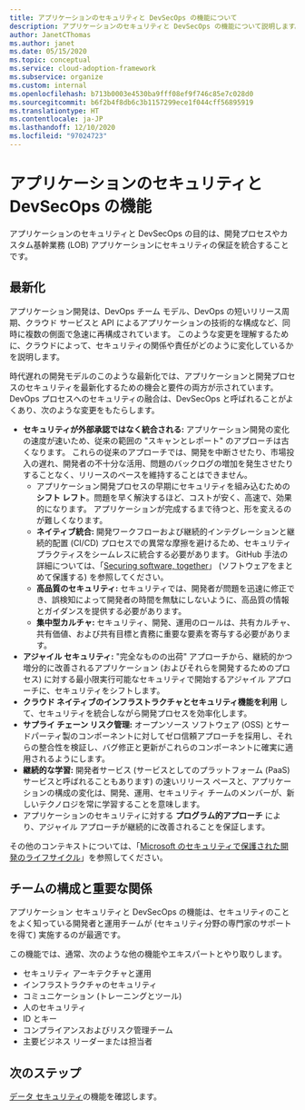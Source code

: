 ```yaml
---
title: アプリケーションのセキュリティと DevSecOps の機能について
description: アプリケーションのセキュリティと DevSecOps の機能について説明します。
author: JanetCThomas
ms.author: janet
ms.date: 05/15/2020
ms.topic: conceptual
ms.service: cloud-adoption-framework
ms.subservice: organize
ms.custom: internal
ms.openlocfilehash: b713b0003e4530ba9fff08ef9f746c85e7c028d0
ms.sourcegitcommit: b6f2b4f8db6c3b1157299ece1f044cff56895919
ms.translationtype: HT
ms.contentlocale: ja-JP
ms.lasthandoff: 12/10/2020
ms.locfileid: "97024723"
---
```

# <a name="application-security-and-devsecops-functions"></a>アプリケーションのセキュリティと DevSecOps の機能

アプリケーションのセキュリティと DevSecOps の目的は、開発プロセスやカスタム基幹業務 (LOB) アプリケーションにセキュリティの保証を統合することです。

## <a name="modernization"></a>最新化

アプリケーション開発は、DevOps チーム モデル、DevOps の短いリリース周期、クラウド サービスと API によるアプリケーションの技術的な構成など、同時に複数の側面で急速に再構成されています。 このような変更を理解するために、クラウドによって、セキュリティの関係や責任がどのように変化しているかを説明します。

時代遅れの開発モデルのこのような最新化では、アプリケーションと開発プロセスのセキュリティを最新化するための機会と要件の両方が示されています。 DevOps プロセスへのセキュリティの融合は、DevSecOps と呼ばれることがよくあり、次のような変更をもたらします。

<!-- TODO: Link needed below? -->

- **セキュリティが外部承認ではなく統合される:** アプリケーション開発の変化の速度が速いため、従来の範囲の "スキャンとレポート" のアプローチは古くなります。 これらの従来のアプローチでは、開発を中断させたり、市場投入の遅れ、開発者の不十分な活用、問題のバックログの増加を発生させたりすることなく、リリースのペースを維持することはできません。
  - アプリケーション開発プロセスの早期にセキュリティを組み込むための **シフト レフト**。問題を早く解決するほど、コストが安く、高速で、効果的になります。 アプリケーションが完成するまで待つと、形を変えるのが難しくなります。
  - **ネイティブ統合:** 開発ワークフローおよび継続的インテグレーションと継続的配置 (CI/CD) プロセスでの異常な摩擦を避けるため、セキュリティ プラクティスをシームレスに統合する必要があります。 GitHub 手法の詳細については、「[Securing software, together](https://github.blog/2019-09-18-securing-software-together)」 (ソフトウェアをまとめて保護する) を参照してください。
  - **高品質のセキュリティ:** セキュリティでは、開発者が問題を迅速に修正でき、誤検知によって開発者の時間を無駄にしないように、高品質の情報とガイダンスを提供する必要があります。
  - **集中型カルチャ:** セキュリティ、開発、運用のロールは、共有カルチャ、共有価値、および共有目標と責務に重要な要素を寄与する必要があります。
- **アジャイル セキュリティ:** "完全なものの出荷" アプローチから、継続的かつ増分的に改善されるアプリケーション (およびそれらを開発するためのプロセス) に対する最小限実行可能なセキュリティで開始するアジャイル アプローチに、セキュリティをシフトします。
- **クラウド ネイティブのインフラストラクチャとセキュリティ機能を利用** して、セキュリティを統合しながら開発プロセスを効率化します。
- **サプライ チェーン リスク管理:** オープンソース ソフトウェア (OSS) とサードパーティ製のコンポーネントに対してゼロ信頼アプローチを採用し、それらの整合性を検証し、バグ修正と更新がこれらのコンポーネントに確実に適用されるようにします。
- **継続的な学習:** 開発者サービス (サービスとしてのプラットフォーム (PaaS) サービスと呼ばれることもあります) の速いリリース ペースと、アプリケーションの構成の変化は、開発、運用、セキュリティ チームのメンバーが、新しいテクノロジを常に学習することを意味します。
- アプリケーションのセキュリティに対する **プログラム的アプローチ** により、アジャイル アプローチが継続的に改善されることを保証します。

その他のコンテキストについては、「[Microsoft のセキュリティで保護された開発のライフサイクル](https://www.microsoft.com/sdl)」を参照してください。

## <a name="team-composition-and-key-relationships"></a>チームの構成と重要な関係

アプリケーション セキュリティと DevSecOps の機能は、セキュリティのことをよく知っている開発者と運用チームが (セキュリティ分野の専門家のサポートを得て) 実施するのが最適です。

この機能では、通常、次のような他の機能やエキスパートとやり取りします。

- セキュリティ アーキテクチャと運用
- インフラストラクチャのセキュリティ
- コミュニケーション (トレーニングとツール)
- 人のセキュリティ
- ID とキー
- コンプライアンスおよびリスク管理チーム
- 主要ビジネス リーダーまたは担当者

## <a name="next-steps"></a>次のステップ

[データ セキュリティ](./cloud-security-data-security.md)の機能を確認します。
